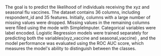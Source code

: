 The goal is to predict the likelihood of individuals receiving the xyz and seasonal flu vaccines. The dataset contains 36 columns, including respondent_id and 35 features. Initially, columns with a large number of missing values were dropped. Missing values in the remaining columns were filled using the mode with SimpleImputer. Categorical variables were label encoded. Logistic Regression models were trained separately for predicting both the variables(xyz_vaccine and seasonal_vaccine) , and the model performance was evaluated using the ROC AUC score, which measures the model's ability to distinguish between the classes.
